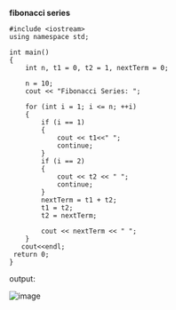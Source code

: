 **fibonacci series**

```
#include <iostream>
using namespace std;

int main()
{
    int n, t1 = 0, t2 = 1, nextTerm = 0;

    n = 10;
    cout << "Fibonacci Series: ";

    for (int i = 1; i <= n; ++i)
    {
        if (i == 1)
        {
            cout << t1<<" ";
            continue;
        }
        if (i == 2)
        {
            cout << t2 << " ";
            continue;
        }
        nextTerm = t1 + t2;
        t1 = t2;
        t2 = nextTerm;

        cout << nextTerm << " ";
    }
   cout<<endl;
 return 0;
}
```

output:

![image](https://user-images.githubusercontent.com/63588827/80831653-d9cded80-8c08-11ea-99c0-55f8534e2e66.png)
